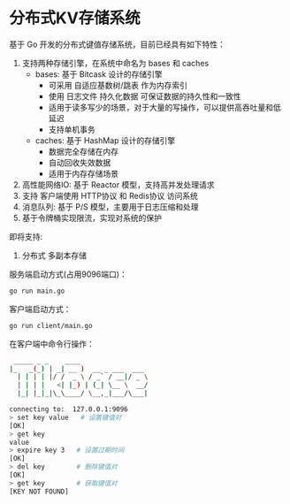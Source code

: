 # 分布式KV存储系统

基于 Go 开发的分布式键值存储系统，目前已经具有如下特性：
1. 支持两种存储引擎，在系统中命名为 bases 和 caches
    - bases: 基于 Bitcask 设计的存储引擎 
        - 可采用 自适应基数树/跳表 作为内存索引
        - 使用 日志文件 持久化数据 可保证数据的持久性和一致性
        - 适用于读多写少的场景，对于大量的写操作，可以提供高吞吐量和低延迟
        - 支持单机事务
    - caches: 基于 HashMap 设计的存储引擎
        - 数据完全存储在内存
        - 自动回收失效数据
        - 适用于内存存储场景
2. 高性能网络IO: 基于 Reactor 模型，支持高并发处理请求
3. 支持 客户端使用 HTTP协议 和 Redis协议 访问系统
4. 消息队列: 基于 P/S 模型，主要用于日志压缩和处理
5. 基于令牌桶实现限流，实现对系统的保护

即将支持:
1. 分布式 多副本存储

服务端启动方式(占用9096端口)：
```bash
go run main.go
```

客户端启动方式：
```bash
go run client/main.go
```

在客户端中命令行操作：
```bash
 _____ _ _    ____                 
|_   _(_) | _| __ )  __ _ ___  ___ 
  | | | | |/ /  _ \ / _` / __|/ _ \
  | | | |   <| |_) | (_| \__ \  __/
  |_| |_|_|\_\____/ \__,_|___/\___|

connecting to:  127.0.0.1:9096
> set key value   # 设置键值对
[OK]
> get key
value
> expire key 3   # 设置过期时间
[OK]
> del key        # 删除键值对
[OK]
> get key        # 获取键值对
[KEY NOT FOUND]
```

